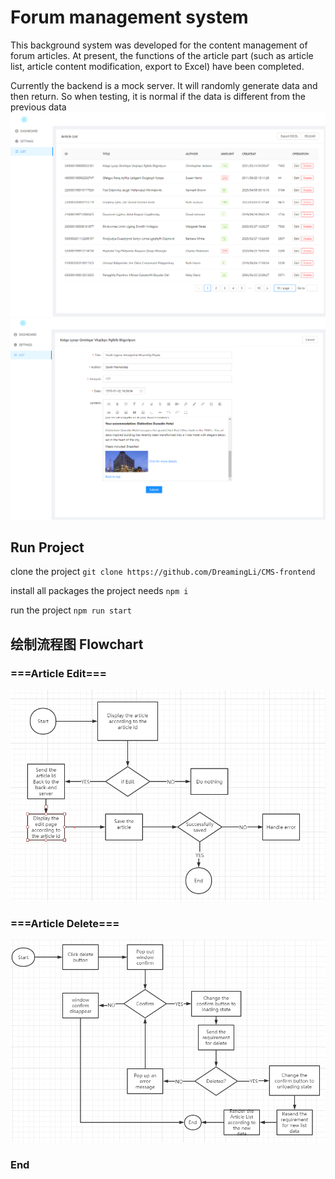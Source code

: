 # Forum management system

This background system was developed for the content management of forum articles. At present, the functions of the article part (such as article list, article content modification, export to Excel) have been completed.

Currently the backend is a mock server. 
It will randomly generate data and then return. So when testing, it is normal if the data is different from the previous data
![Listimg](https://github.com/DreamingLi/CMS-frontend/blob/main/img/List.PNG)
![Editimg](https://github.com/DreamingLi/CMS-frontend/blob/main/img/Edit.PNG)
## Run Project
clone the project
`git clone https://github.com/DreamingLi/CMS-frontend`

install all packages the project needs
`npm i`

run the project
`npm run start`
## 绘制流程图 Flowchart
### ===Article Edit===
![EditFlow](https://github.com/DreamingLi/CMS-frontend/blob/main/img/editflowPNG.PNG)
### ===Article Delete===
![DeleteFlow](https://github.com/DreamingLi/CMS-frontend/blob/main/img/deleteflow.PNG)
### End